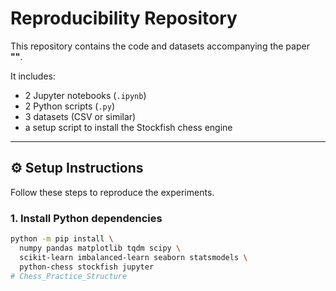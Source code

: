 # Reproducibility Repository

This repository contains the code and datasets accompanying the paper  
**"_<Your Paper Title Here>_"**.

It includes:
- 2 Jupyter notebooks (`.ipynb`)
- 2 Python scripts (`.py`)
- 3 datasets (CSV or similar)
- a setup script to install the Stockfish chess engine

---

## ⚙️ Setup Instructions

Follow these steps to reproduce the experiments.

### 1. Install Python dependencies

```bash
python -m pip install \
  numpy pandas matplotlib tqdm scipy \
  scikit-learn imbalanced-learn seaborn statsmodels \
  python-chess stockfish jupyter
# Chess_Practice_Structure
